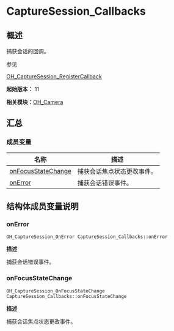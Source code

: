 # CaptureSession_Callbacks


## 概述

捕获会话的回调。

参见

[OH_CaptureSession_RegisterCallback](_o_h___camera.md#oh_capturesession_registercallback)

**起始版本：** 11

**相关模块：**[OH_Camera](_o_h___camera.md)


## 汇总


### 成员变量

| 名称 | 描述 | 
| -------- | -------- |
| [onFocusStateChange](#onfocusstatechange) | 捕获会话焦点状态更改事件。 | 
| [onError](#onerror) | 捕获会话错误事件。 | 


## 结构体成员变量说明


### onError

```
OH_CaptureSession_OnError CaptureSession_Callbacks::onError
```

**描述**

捕获会话错误事件。


### onFocusStateChange

```
OH_CaptureSession_OnFocusStateChange CaptureSession_Callbacks::onFocusStateChange
```

**描述**

捕获会话焦点状态更改事件。
